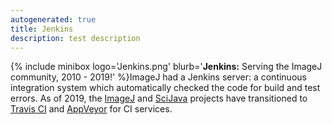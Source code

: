 ```yaml
---
autogenerated: true
title: Jenkins
description: test description
---
```


{% include minibox logo='Jenkins.png' blurb='**Jenkins:** Serving the ImageJ community, 2010 - 2019!' %}ImageJ had a Jenkins server: a continuous integration system which automatically checked the code for build and test errors. As of 2019, the [ImageJ](/about) and [SciJava](SciJava) projects have transitioned to [Travis CI](/develop/travis) and [AppVeyor](/develop/appveyor) for CI services.


